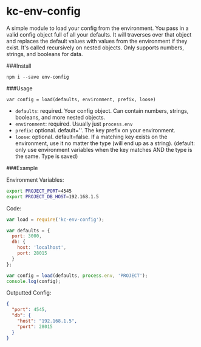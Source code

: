 kc-env-config
=============

A simple module to load your config from the environment. You pass in a valid config object full of all your defaults. It will traverses over that object and replaces the default values with values from the environment if they exist. It's called recursively on nested objects. Only supports numbers, strings, and booleans for data.

###Install

`npm i --save env-config`

###Usage

`var config = load(defaults, environment, prefix, loose)`

 - `defaults`: required. Your config object. Can contain numbers, strings, booleans, and more nested objects.
 - `environment`: required. Usually just `process.env`
 - `prefix`: optional. default=''. The key prefix on your environment.
 - `loose`: optional. default=false. If a matching key exists on the environment, use it no matter the type (will end up as a string). (default: only use environment variables when the key matches AND the type is the same. Type is saved)

###Example

Environment Variables:
```bash
export PROJECT_PORT=4545
export PROJECT_DB_HOST=192.168.1.5
```

Code:
```javascript
var load = require('kc-env-config');

var defaults = {
  port: 3000,
  db: {
    host: 'localhost',
    port: 28015
  }
};

var config = load(defaults, process.env, 'PROJECT');
console.log(config);
```

Outputted Config:
```json
{
  "port": 4545,
  "db": {
    "host": "192.168.1.5",
    "port": 28015
  }
}
```
